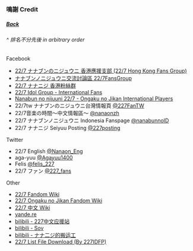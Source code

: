 ### 鳴謝 Credit
##### [Back](../readme.md)

###### _^ 排名不分先後 in arbitrary order_
Facebook
- [22/7 ナナブンのニジュウニ 香港應援支部 (22/7 Hong Kong Fans Group)](https://www.facebook.com/groups/2591995264350406)
- [ナナブンノニジュウニ交流討論區 22/7FansGroup](https://www.facebook.com/groups/227FG/)
- [22/7 ナナニジ 香港粉絲群](https://www.facebook.com/groups/670251690221688)
- [22/7 Idol Group - International Fans](https://www.facebook.com/groups/274226923142369/)
- [Nanabun no nijuuni 22/7 - Ongaku no Jikan International Players](https://www.facebook.com/groups/703619237062957/)
- 22/7tw ナナブンのニジュウニ台灣情報頁 [@227FanTW](https://www.facebook.com/227FanTW/)
- 22/7音楽の時間～中文情報區～ [@nanaonzh](https://www.facebook.com/nanaonzh/)
- 22/7 ナナブンノニジュウニ Indonesia Fanspage [@nanabunnoID](https://www.facebook.com/pg/nanabunnoID/)
- 22/7 ナナニジ Seiyuu Posting [@227posting](https://www.facebook.com/227posting/)  

Twitter
- 22/7 English [@Nanaon_Eng](https://twitter.com/Nanaon_Eng)
- aga-yuu [@Agayuu1400](https://twitter.com/Agayuu1400)
- Felis [@felis_227](https://twitter.com/felis_227)
- 22/7 ファン [@227_fans](https://twitter.com/227_fans)  

Other
- [22/7 Fandom Wiki](https://nanabunnonijyuuni.fandom.com/wiki/22/7_Wiki)
- [22/7 Ongaku no Jikan Fandom Wiki](https://nanaon.fandom.com/wiki/Nanabunnonijyuuni:_Ongaku_no_Jikan_Wiki)
- [22/7 中文 Wiki](http://227cnwiki.com/wiki/%e9%a6%96%e9%a1%b5)
- [yande.re](https://yande.re/post)
- [bilibili - 227中文应援站](https://space.bilibili.com/118938280/)
- [bilibili - Sov](https://space.bilibili.com/730686/)
- [bilibili - ナナ二ジ的搬运工](https://space.bilibili.com/571233650/)  
- [22/7 List File Download (By 227IDFP)](https://docs.google.com/spreadsheets/d/1WTivciQQNjgQg_e7i_2bT2AUOb9uE2gL7L9P8UZUs6c/)

